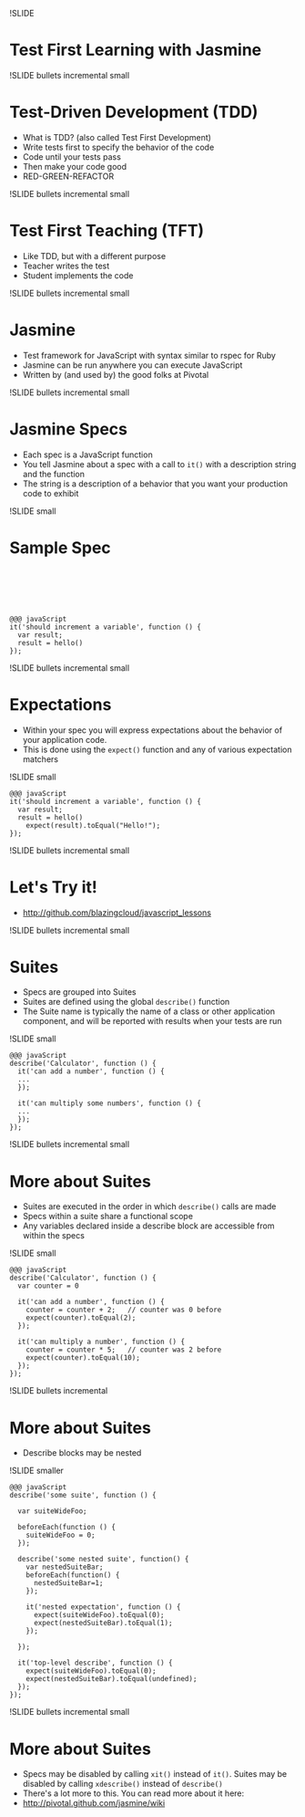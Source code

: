 !SLIDE 
# Test First Learning with Jasmine #

!SLIDE bullets incremental small
# Test-Driven Development (TDD) #

* What is TDD? (also called Test First Development)
* Write tests first to specify the behavior of the code
* Code until your tests pass
* Then make your code good
* RED-GREEN-REFACTOR

!SLIDE bullets incremental small
# Test First Teaching (TFT) #

* Like TDD, but with a different purpose
* Teacher writes the test
* Student implements the code


!SLIDE bullets incremental small
# Jasmine #

* Test framework for JavaScript with syntax similar to rspec for Ruby
* Jasmine can be run anywhere you can execute JavaScript
* Written by (and used by) the good folks at Pivotal

!SLIDE bullets incremental small
# Jasmine Specs #

* Each spec is a JavaScript function
* You tell Jasmine about a spec with a call to <code>it()</code> with a description string and the function
* The string is a description of a behavior that you want your production code to exhibit

!SLIDE small
# Sample Spec #
<br><br><br><br>

    @@@ javaScript
    it('should increment a variable', function () {
      var result;
      result = hello()
    });
    
!SLIDE bullets incremental small
# Expectations #

* Within your spec you will express expectations about the behavior of your application code.
* This is done using the <code>expect()</code> function and any of various expectation matchers

!SLIDE small

    @@@ javaScript
    it('should increment a variable', function () {
      var result;
      result = hello()
	  	expect(result).toEqual("Hello!");
    });
    
!SLIDE bullets incremental small
# Let's Try it! #

* http://github.com/blazingcloud/javascript_lessons

!SLIDE bullets incremental small
# Suites #

* Specs are grouped into Suites
* Suites are defined using the global <code>describe()</code> function
* The Suite name is typically the name of a class or other application component, and will be reported with results when your tests are run

!SLIDE small

    @@@ javaScript
    describe('Calculator', function () {
      it('can add a number', function () {
      ...
      });

      it('can multiply some numbers', function () {
      ...
      });
    });

!SLIDE bullets incremental small
# More about Suites #

* Suites are executed in the order in which <code>describe()</code> calls are made
* Specs within a suite share a functional scope
* Any variables declared inside a describe block are accessible from within the specs

!SLIDE small

    @@@ javaScript
    describe('Calculator', function () {
      var counter = 0

      it('can add a number', function () {
        counter = counter + 2;   // counter was 0 before
        expect(counter).toEqual(2);
      });

      it('can multiply a number', function () {
        counter = counter * 5;   // counter was 2 before
        expect(counter).toEqual(10);
      });
    });
    


!SLIDE bullets incremental
# More about Suites #

* Describe blocks may be nested

!SLIDE smaller

    @@@ javaScript
    describe('some suite', function () {

      var suiteWideFoo;

      beforeEach(function () {
        suiteWideFoo = 0;
      });

      describe('some nested suite', function() {
        var nestedSuiteBar;
        beforeEach(function() {
          nestedSuiteBar=1;
        });

        it('nested expectation', function () {
          expect(suiteWideFoo).toEqual(0);
          expect(nestedSuiteBar).toEqual(1);
        });

      });

      it('top-level describe', function () {
        expect(suiteWideFoo).toEqual(0);
        expect(nestedSuiteBar).toEqual(undefined);
      });
    });
    
    
!SLIDE bullets incremental small
# More about Suites #

* Specs may be disabled by calling <code>xit()</code> instead of <code>it()</code>. Suites may be disabled by calling <code>xdescribe()</code> instead of <code>describe()</code>
* There's a lot more to this. You can read more about it here:
* http://pivotal.github.com/jasmine/wiki
    
